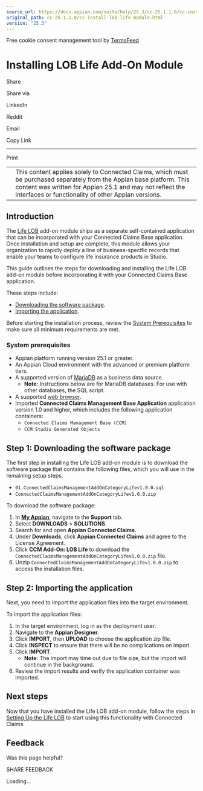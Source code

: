 ```yaml
---
source_url: https://docs.appian.com/suite/help/25.3/cc-25.1.1.0/cc-install-lob-life-module.html
original_path: cc-25.1.1.0/cc-install-lob-life-module.html
version: "25.3"
---
```


Free cookie consent management tool by [TermsFeed](https://www.termsfeed.com/)

# Installing LOB Life Add-On Module

Share

Share via

LinkedIn

Reddit

Email

Copy Link

* * *

Print

<table><tbody><tr><td><i class="fa fa-check-square-o" aria-hidden="true"></i></td><td>This content applies solely to Connected Claims, which must be purchased separately from the Appian base platform. This content was written for Appian 25.1 and may not reflect the interfaces or functionality of other Appian versions.</td></tr></tbody></table>

## Introduction

The [Life LOB](cc-lob-life-module-overview.html) add-on module ships as a separate self-contained application that can be incorporated with your Connected Claims Base application. Once installation and setup are complete, this module allows your organization to rapidly deploy a line of business-specific records that enable your teams to configure life insurance products in Studio.

This guide outlines the steps for downloading and installing the Life LOB add-on module before incorporating it with your Connected Claims Base application.

These steps include:

-   [Downloading the software package](#step-1-downloading-the-software-package).
-   [Importing the application](#step-2-importing-the-application).

Before starting the installation process, review the [System Prerequisites](#system-prerequisites) to make sure all minimum requirements are met.

### System prerequisites

-   Appian platform running version 25.1 or greater.
-   An Appian Cloud environment with the advanced or premium platform tiers.
-   A supported version of [MariaDB](../System_Requirements.html#databases) as a business data source.
    -   **Note**: Instructions below are for MariaDB databases. For use with other databases, the SQL script.
-   A supported [web browser](../System_Requirements.html#web-browsers).
-   Imported **Connected Claims Management Base Application** application version 1.0 and higher, which includes the following application containers:
    -   `Connected Claims Management Base (CCM)`
    -   `CCM Studio Generated Objects`

## Step 1: Downloading the software package

The first step in installing the Life LOB add-on module is to download the software package that contains the following files, which you will use in the remaining setup steps.

-   `01.ConnectedClaimsManagementAddOnCategoryLifev1.0.0.sql`
-   `ConnectedClaimsManagementAddOnCategoryLifev1.0.0.zip`

To download the software package:

1.  In **[My Appian](https://forum.appian.com/suite/sites/myappian/page/support)**, navigate to the **Support** tab.
2.  Select **DOWNLOADS** > **SOLUTIONS**.
3.  Search for and open **Appian Connected Claims**.
4.  Under **Downloads**, click **Appian Connected Claims** and agree to the License Agreement.
5.  Click **CCM Add-On: LOB Life** to download the `ConnectedClaimsManagementAddOnCategoryLifev1.0.0.zip` file.
6.  Unzip `ConnectedClaimsManagementAddOnCategoryLifev1.0.0.zip` to access the installation files.

## Step 2: Importing the application

Next, you need to import the application files into the target environment.

To import the application files:

1.  In the target environment, log in as the deployment user.
2.  Navigate to the **Appian Designer**.
3.  Click **IMPORT**, then **UPLOAD** to choose the application zip file.
4.  Click **INSPECT** to ensure that there will be no complications on import.
5.  Click **IMPORT**.
    -   **Note**: The import may time out due to file size, but the import will continue in the background.
6.  Review the import results and verify the application container was imported.

## Next steps

Now that you have installed the Life LOB add-on module, follow the steps in [Setting Up the Life LOB](cc-setup-lob-life-module.html) to start using this functionality with Connected Claims.

## Feedback

Was this page helpful?

SHARE FEEDBACK

Loading...